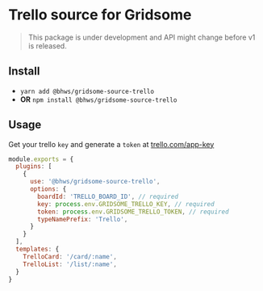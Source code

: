 # Trello source for Gridsome

> This package is under development and API might change before v1 is released.

## Install

- `yarn add @bhws/gridsome-source-trello`
- **OR** `npm install @bhws/gridsome-source-trello`

## Usage

Get your trello `key` and generate a `token` at [trello.com/app-key](https://trello.com/app-key)

```js
module.exports = {
  plugins: [
    {
      use: '@bhws/gridsome-source-trello',
      options: {
        boardId: 'TRELLO_BOARD_ID', // required
        key: process.env.GRIDSOME_TRELLO_KEY, // required
        token: process.env.GRIDSOME_TRELLO_TOKEN, // required
        typeNamePrefix: 'Trello',
      }
    }
  ],
  templates: {
    TrelloCard: '/card/:name',
    TrelloList: '/list/:name',
  }
}
```
